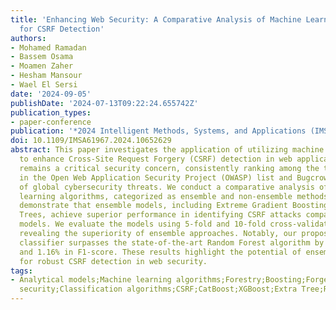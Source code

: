 ```yaml
---
title: 'Enhancing Web Security: A Comparative Analysis of Machine Learning Models
  for CSRF Detection'
authors:
- Mohamed Ramadan
- Bassem Osama
- Moamen Zaher
- Hesham Mansour
- Wael El Sersi
date: '2024-09-05'
publishDate: '2024-07-13T09:22:24.655742Z'
publication_types:
- paper-conference
publication: '*2024 Intelligent Methods, Systems, and Applications (IMSA)*'
doi: 10.1109/IMSA61967.2024.10652629
abstract: This paper investigates the application of utilizing machine learning techniques
  to enhance Cross-Site Request Forgery (CSRF) detection in web applications. CSRF
  remains a critical security concern, consistently ranking among the top vulnerabilities
  in the Open Web Application Security Project (OWASP) list and Bugcrowd's ranking
  of global cybersecurity threats. We conduct a comparative analysis of sixteen machine
  learning algorithms, categorized as ensemble and non-ensemble methods. Our findings
  demonstrate that ensemble models, including Extreme Gradient Boosting and Extra
  Trees, achieve superior performance in identifying CSRF attacks compared to non-ensemble
  models. We evaluate the models using 5-fold and 10-fold cross-validation, consistently
  revealing the superiority of ensemble approaches. Notably, our proposed Extra Tree
  classifier surpasses the state-of-the-art Random Forest algorithm by 2.67% in recall
  and 1.16% in F1-score. These results highlight the potential of ensemble models
  for robust CSRF detection in web security.
tags:
- Analytical models;Machine learning algorithms;Forestry;Boosting;Forgery;Application
  security;Classification algorithms;CSRF;CatBoost;XGBoost;Extra Tree;Random Forest;LightGBM
---
```

